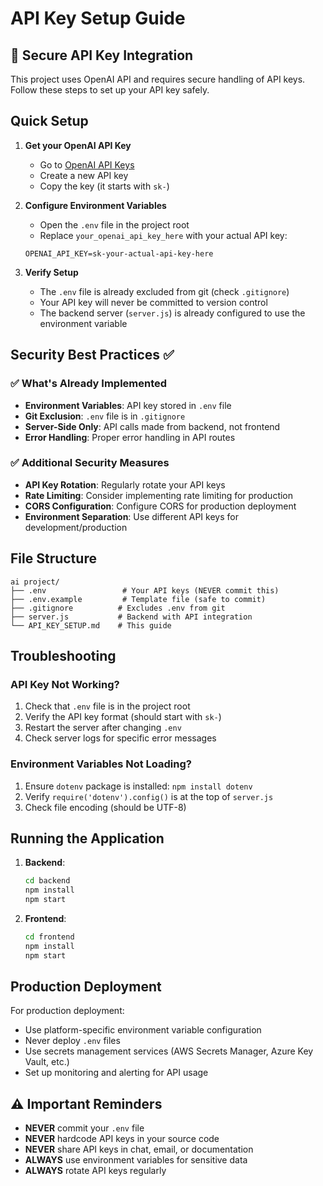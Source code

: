 # API Key Setup Guide

## 🔐 Secure API Key Integration

This project uses OpenAI API and requires secure handling of API keys. Follow these steps to set up your API key safely.

## Quick Setup

1. **Get your OpenAI API Key**
   - Go to [OpenAI API Keys](https://platform.openai.com/api-keys)
   - Create a new API key
   - Copy the key (it starts with `sk-`)

2. **Configure Environment Variables**
   - Open the `.env` file in the project root
   - Replace `your_openai_api_key_here` with your actual API key:
   ```
   OPENAI_API_KEY=sk-your-actual-api-key-here
   ```

3. **Verify Setup**
   - The `.env` file is already excluded from git (check `.gitignore`)
   - Your API key will never be committed to version control
   - The backend server (`server.js`) is already configured to use the environment variable

## Security Best Practices ✅

### ✅ What's Already Implemented
- **Environment Variables**: API key stored in `.env` file
- **Git Exclusion**: `.env` file is in `.gitignore`
- **Server-Side Only**: API calls made from backend, not frontend
- **Error Handling**: Proper error handling in API routes

### ✅ Additional Security Measures
- **API Key Rotation**: Regularly rotate your API keys
- **Rate Limiting**: Consider implementing rate limiting for production
- **CORS Configuration**: Configure CORS for production deployment
- **Environment Separation**: Use different API keys for development/production

## File Structure
```
ai project/
├── .env                 # Your API keys (NEVER commit this)
├── .env.example         # Template file (safe to commit)
├── .gitignore          # Excludes .env from git
├── server.js           # Backend with API integration
└── API_KEY_SETUP.md    # This guide
```

## Troubleshooting

### API Key Not Working?
1. Check that `.env` file is in the project root
2. Verify the API key format (should start with `sk-`)
3. Restart the server after changing `.env`
4. Check server logs for specific error messages

### Environment Variables Not Loading?
1. Ensure `dotenv` package is installed: `npm install dotenv`
2. Verify `require('dotenv').config()` is at the top of `server.js`
3. Check file encoding (should be UTF-8)

## Running the Application

1. **Backend**: 
   ```bash
   cd backend
   npm install
   npm start
   ```

2. **Frontend**:
   ```bash
   cd frontend
   npm install
   npm start
   ```

## Production Deployment

For production deployment:
- Use platform-specific environment variable configuration
- Never deploy `.env` files
- Use secrets management services (AWS Secrets Manager, Azure Key Vault, etc.)
- Set up monitoring and alerting for API usage

## ⚠️ Important Reminders

- **NEVER** commit your `.env` file
- **NEVER** hardcode API keys in your source code
- **NEVER** share API keys in chat, email, or documentation
- **ALWAYS** use environment variables for sensitive data
- **ALWAYS** rotate API keys regularly